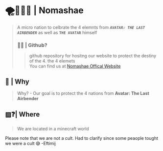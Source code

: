 # 🌪️🌱🔥💧 | Nomashae
>A micro nation to celbrate the 4 elemnts from ***`AVATAR: THE LAST AIRBENDER`*** as well as **`THE AVATAR`** himself
>### 👨‍💻 | Github?
>>github repository for hositng our website to protect the destiny of the 4. the 4 elemets<br>You can find us at [Nomashae Offical Website](https://nomashae.github.io/website/)
## 🤔 | Why
>Why? - Our goal is to protect the 4 nations from **Avatar: The Last Airbender**
## ▨❓| Where
>We are located in a minecraft world
 
Please note that we are not a cult. Had to clarify since some peaople tought we were a cult 😅
-Eftimij
